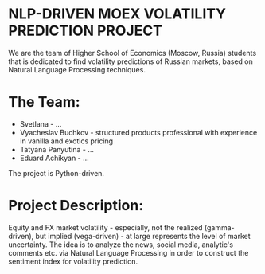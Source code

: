 # NLP-DRIVEN MOEX VOLATILITY PREDICTION PROJECT

We are the team of Higher School of Economics (Moscow, Russia) students that is dedicated to find volatility predictions of Russian markets, based on Natural Language Processing techniques.

# The Team:
* Svetlana - ...
* Vyacheslav Buchkov - structured products professional with experience in vanilla and exotics pricing
* Tatyana Panyutina - ...
* Eduard Achikyan - ...

The project is Python-driven.

# Project Description:
Equity and FX market volatility - especially, not the realized (gamma-driven), but implied (vega-driven) - at large represents the level of market uncertainty. The idea is to analyze the news, social media, analytic's comments etc. via Natural Language Processing in order to construct the sentiment index for volatility prediction.
